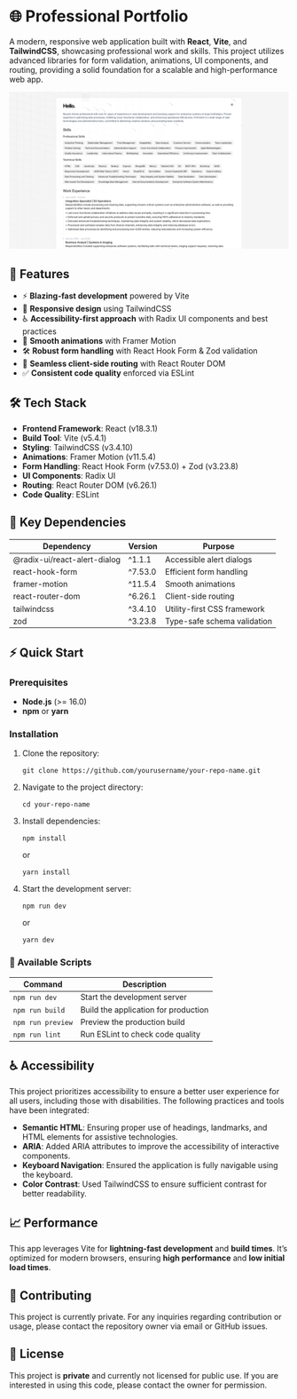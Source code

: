 # 🌐 Professional Portfolio

A modern, responsive web application built with **React**, **Vite**, and **TailwindCSS**, showcasing professional work and skills. This project utilizes advanced libraries for form validation, animations, UI components, and routing, providing a solid foundation for a scalable and high-performance web app.

![Project Screenshot](https://github.com/DevSB4/SB-Professional-Portfolio/blob/main/public/professional-portfolio-preview.png?raw=true)

## 🚀 Features

- ⚡ **Blazing-fast development** powered by Vite
- 📱 **Responsive design** using TailwindCSS
- ♿ **Accessibility-first approach** with Radix UI components and best practices
- 🎨 **Smooth animations** with Framer Motion
- 🛠️ **Robust form handling** with React Hook Form & Zod validation
- 🔗 **Seamless client-side routing** with React Router DOM
- ✅ **Consistent code quality** enforced via ESLint

## 🛠️ Tech Stack

- **Frontend Framework**: React (v18.3.1)
- **Build Tool**: Vite (v5.4.1)
- **Styling**: TailwindCSS (v3.4.10)
- **Animations**: Framer Motion (v11.5.4)
- **Form Handling**: React Hook Form (v7.53.0) + Zod (v3.23.8)
- **UI Components**: Radix UI
- **Routing**: React Router DOM (v6.26.1)
- **Code Quality**: ESLint

## 📂 Key Dependencies

| Dependency                   | Version | Purpose                     |
| ---------------------------- | ------- | --------------------------- |
| @radix-ui/react-alert-dialog | ^1.1.1  | Accessible alert dialogs    |
| react-hook-form              | ^7.53.0 | Efficient form handling     |
| framer-motion                | ^11.5.4 | Smooth animations           |
| react-router-dom             | ^6.26.1 | Client-side routing         |
| tailwindcss                  | ^3.4.10 | Utility-first CSS framework |
| zod                          | ^3.23.8 | Type-safe schema validation |

## ⚡ Quick Start

### Prerequisites

- **Node.js** (>= 16.0)
- **npm** or **yarn**

### Installation

1. Clone the repository:

   ```
   git clone https://github.com/yourusername/your-repo-name.git
   ```

2. Navigate to the project directory:

   ```
   cd your-repo-name
   ```

3. Install dependencies:

   ```
   npm install
   ```

   or

   ```
   yarn install
   ```

4. Start the development server:

   ```
   npm run dev
   ```

   or

   ```
   yarn dev
   ```

### 📜 Available Scripts

| Command           | Description                          |
| ----------------- | ------------------------------------ |
| `npm run dev`     | Start the development server         |
| `npm run build`   | Build the application for production |
| `npm run preview` | Preview the production build         |
| `npm run lint`    | Run ESLint to check code quality     |

## ♿ Accessibility

This project prioritizes accessibility to ensure a better user experience for all users, including those with disabilities. The following practices and tools have been integrated:

- **Semantic HTML**: Ensuring proper use of headings, landmarks, and HTML elements for assistive technologies.
- **ARIA**: Added ARIA attributes to improve the accessibility of interactive components.
- **Keyboard Navigation**: Ensured the application is fully navigable using the keyboard.
- **Color Contrast**: Used TailwindCSS to ensure sufficient contrast for better readability.

## 📈 Performance

This app leverages Vite for **lightning-fast development** and **build times**. It’s optimized for modern browsers, ensuring **high performance** and **low initial load times**.

## 📝 Contributing

This project is currently private. For any inquiries regarding contribution or usage, please contact the repository owner via email or GitHub issues.

## 📄 License

This project is **private** and currently not licensed for public use. If you are interested in using this code, please contact the owner for permission.
